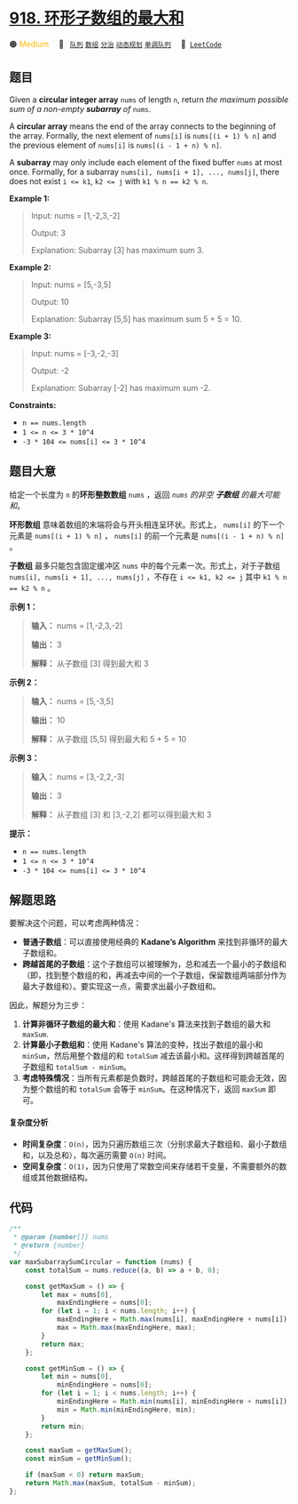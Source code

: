 # [918. 环形子数组的最大和](https://leetcode.com/problems/maximum-sum-circular-subarray)

🟠 <font color=#ffb800>Medium</font>&emsp; 🔖&ensp; [`队列`](/outline/tag/queue.md) [`数组`](/outline/tag/array.md) [`分治`](/outline/tag/divide-and-conquer.md) [`动态规划`](/outline/tag/dynamic-programming.md) [`单调队列`](/outline/tag/monotonic-queue.md)&emsp; 🔗&ensp;[`LeetCode`](https://leetcode.com/problems/maximum-sum-circular-subarray)

## 题目

Given a **circular integer array** `nums` of length `n`, return _the maximum possible sum of a non-empty **subarray** of_ `nums`.

A **circular array** means the end of the array connects to the beginning of
the array. Formally, the next element of `nums[i]` is `nums[(i + 1) % n]` and
the previous element of `nums[i]` is `nums[(i - 1 + n) % n]`.

A **subarray** may only include each element of the fixed buffer `nums` at
most once. Formally, for a subarray `nums[i], nums[i + 1], ..., nums[j]`,
there does not exist `i <= k1`, `k2 <= j` with `k1 % n == k2 % n`.

**Example 1:**

> Input: nums = [1,-2,3,-2]
>
> Output: 3
>
> Explanation: Subarray [3] has maximum sum 3.

**Example 2:**

> Input: nums = [5,-3,5]
>
> Output: 10
>
> Explanation: Subarray [5,5] has maximum sum 5 + 5 = 10.

**Example 3:**

> Input: nums = [-3,-2,-3]
>
> Output: -2
>
> Explanation: Subarray [-2] has maximum sum -2.

**Constraints:**

- `n == nums.length`
- `1 <= n <= 3 * 10^4`
- `-3 * 104 <= nums[i] <= 3 * 10^4`

## 题目大意

给定一个长度为 `n` 的**环形整数数组** `nums` ，返回 _`nums` 的非空 **子数组** 的最大可能和_。

**环形数组** 意味着数组的末端将会与开头相连呈环状。形式上， `nums[i]` 的下一个元素是 `nums[(i + 1) % n]` ，
`nums[i]` 的前一个元素是 `nums[(i - 1 + n) % n]` 。

**子数组** 最多只能包含固定缓冲区 `nums` 中的每个元素一次。形式上，对于子数组 `nums[i], nums[i + 1], ...,
nums[j]` ，不存在 `i <= k1, k2 <= j` 其中 `k1 % n == k2 % n` 。

**示例 1：**

> **输入：** nums = [1,-2,3,-2]
>
> **输出：** 3
>
> **解释：** 从子数组 [3] 得到最大和 3

**示例 2：**

> **输入：** nums = [5,-3,5]
>
> **输出：** 10
>
> **解释：** 从子数组 [5,5] 得到最大和 5 + 5 = 10

**示例 3：**

> **输入：** nums = [3,-2,2,-3]
>
> **输出：** 3
>
> **解释：** 从子数组 [3] 和 [3,-2,2] 都可以得到最大和 3

**提示：**

- `n == nums.length`
- `1 <= n <= 3 * 10^4`
- `-3 * 104 <= nums[i] <= 3 * 10^4`​​​​​​​

## 解题思路

要解决这个问题，可以考虑两种情况：

- **普通子数组**：可以直接使用经典的 **Kadane’s Algorithm** 来找到非循环的最大子数组和。
- **跨越首尾的子数组**：这个子数组可以被理解为，总和减去一个最小的子数组和（即，找到整个数组的和，再减去中间的一个子数组，保留数组两端部分作为最大子数组和）。要实现这一点，需要求出最小子数组和。

因此，解题分为三步：

1. **计算非循环子数组的最大和**：使用 Kadane's 算法来找到子数组的最大和 `maxSum`.
2. **计算最小子数组和**：使用 Kadane's 算法的变种，找出子数组的最小和 `minSum`，然后用整个数组的和 `totalSum` 减去该最小和。这样得到跨越首尾的子数组和 `totalSum - minSum`。
3. **考虑特殊情况**：当所有元素都是负数时，跨越首尾的子数组和可能会无效，因为整个数组的和 `totalSum` 会等于 `minSum`。在这种情况下，返回 `maxSum` 即可。

#### 复杂度分析

- **时间复杂度**：`O(n)`，因为只遍历数组三次（分别求最大子数组和、最小子数组和，以及总和），每次遍历需要 `O(n)` 时间。
- **空间复杂度**：`O(1)`，因为只使用了常数空间来存储若干变量，不需要额外的数组或其他数据结构。

## 代码

```javascript
/**
 * @param {number[]} nums
 * @return {number}
 */
var maxSubarraySumCircular = function (nums) {
	const totalSum = nums.reduce((a, b) => a + b, 0);

	const getMaxSum = () => {
		let max = nums[0],
			maxEndingHere = nums[0];
		for (let i = 1; i < nums.length; i++) {
			maxEndingHere = Math.max(nums[i], maxEndingHere + nums[i]);
			max = Math.max(maxEndingHere, max);
		}
		return max;
	};

	const getMinSum = () => {
		let min = nums[0],
			minEndingHere = nums[0];
		for (let i = 1; i < nums.length; i++) {
			minEndingHere = Math.min(nums[i], minEndingHere + nums[i]);
			min = Math.min(minEndingHere, min);
		}
		return min;
	};

	const maxSum = getMaxSum();
	const minSum = getMinSum();

	if (maxSum < 0) return maxSum;
	return Math.max(maxSum, totalSum - minSum);
};
```
